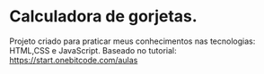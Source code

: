 # Calculadora de gorjetas.

Projeto criado para praticar meus conhecimentos nas tecnologias: HTML,CSS e JavaScript. Baseado no tutorial: https://start.onebitcode.com/aulas
